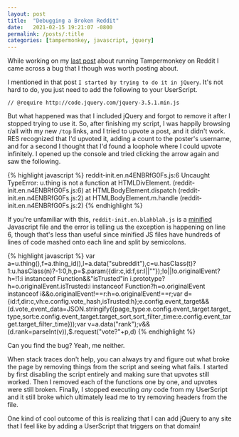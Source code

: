 ```yaml
---
layout: post
title:  "Debugging a Broken Reddit"
date:   2021-02-15 19:21:07 -0800
permalink: /posts/:title
categories: [tampermonkey, javascript, jquery]
---
```

While working on my [last post](/posts/tampering-with-reddit) about running Tampermonkey on Reddit I came across a bug that I though was worth posting about.

I mentioned in that post `I started by trying to do it in jQuery`. It's not hard to do, you just need to add the following to your UserScript.

```
// @require http://code.jquery.com/jquery-3.5.1.min.js
```

But what happened was that I included jQuery and forgot to remove it after I stopped trying to use it. 
So, after finishing my script, I was happily browsing r/all with my new `/top` links, and I tried to upvote a post, and it didn't work. 
RES recognized that I'd upvoted it, adding a count to the poster's username, and for a second I thought that I'd found a loophole where I could upvote infinitely. 
I opened up the console and tried clicking the arrow again and saw the following.

{% highlight javascript %}
reddit-init.en.n4ENBRfG0Fs.js:6 Uncaught TypeError: u.thing is not a function
    at HTMLDivElement.<anonymous> (reddit-init.en.n4ENBRfG0Fs.js:6)
    at HTMLBodyElement.dispatch (reddit-init.en.n4ENBRfG0Fs.js:2)
    at HTMLBodyElement.m.handle (reddit-init.en.n4ENBRfG0Fs.js:2)
{% endhighlight %}

If you're unfamiliar with this, `reddit-init.en.blahblah.js` is a [minified](https://www.cloudflare.com/learning/performance/why-minify-javascript-code/) Javascript file and the error is telling us the exception is happening on line 6, though that's less than useful since minified JS files have hundreds of lines of code mashed onto each line and split by semicolons.

{% highlight javascript %}
var a=u.thing(),f=a.thing_id(),l=a.data("subreddit"),c=u.hasClass(t)?1:u.hasClass(n)?-1:0,h,p=$.param({dir:c,id:f,sr:l||""});!o||!o.originalEvent?h=!1:i instanceof Function&&"isTrusted"in i.prototype?h=o.originalEvent.isTrusted:i instanceof Function?h=o.originalEvent instanceof i&&o.originalEvent!==r:h=o.originalEvent!==r;var d={id:f,dir:c,vh:e.config.vote_hash,isTrusted:h};e.config.event_target&&(d.vote_event_data=JSON.stringify({page_type:e.config.event_target.target_type,sort:e.config.event_target.target_sort,sort_filter_time:e.config.event_target.target_filter_time}));var v=a.data("rank");v&&(d.rank=parseInt(v)),$.request("vote?"+p,d)
{% endhighlight %}

Can you find the bug? 
Yeah, me neither. 

When stack traces don't help, you can always try and figure out what broke the page by removing things from the script and seeing what fails. I started by first disabling the script entirely and making sure that upvotes still worked.
Then I removed each of the functions one by one, and upvotes were still broken. 
Finally, I stopped executing _any_ code from my UserScript and it still broke which ultimately lead me to try removing headers from the file.

One kind of cool outcome of this is realizing that I can add jQuery to any site that I feel like by adding a UserScript that triggers on that domain!